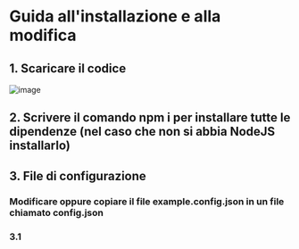 # Guida all'installazione e alla modifica

## 1. Scaricare il codice
![image](https://github.com/STG-Bots/super-staff-list-bot/assets/74712999/4fc391ea-02bd-4e24-adeb-6cfd463c987a)
## 2. Scrivere il comando npm i per installare tutte le dipendenze (nel caso che non si abbia NodeJS installarlo)
## 3. File di configurazione
### Modificare oppure copiare il file **example.config.json** in un file chiamato **config.json**
### 3.1
